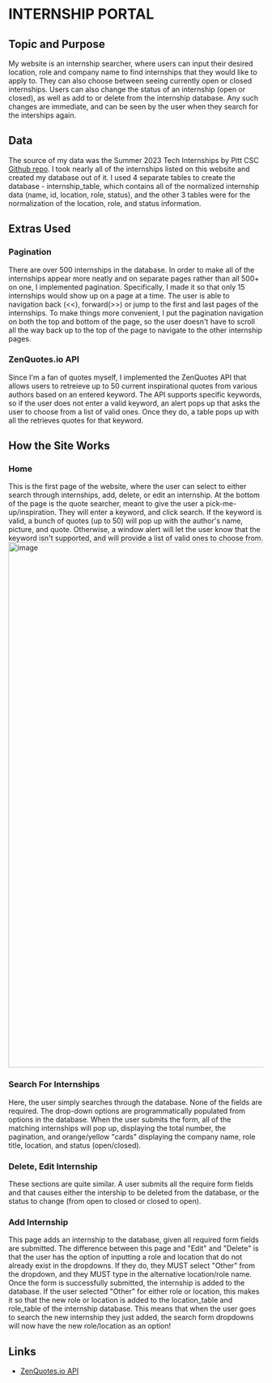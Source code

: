 INTERNSHIP PORTAL
===============

Topic and Purpose
-----------------

My website is an internship searcher, where users can input their desired location, role and company name to find internships that they would like to apply to. They can also choose between seeing currently open or closed internships. Users can also change the status of an internship (open or closed), as well as add to or delete from the internship database. Any such changes are immediate, and can be seen by the user when they search for the interships again.

Data
----

The source of my data was the Summer 2023 Tech Internships by Pitt CSC [Github repo](https://github.com/pittcsc/Summer2023-Internships). I took nearly all of the internships listed on this website and created my database out of it. I used 4 separate tables to create the database - internship\_table, which contains all of the normalized internship data (name, id, location, role, status), and the other 3 tables were for the normalization of the location, role, and status information.



Extras Used
-----------

### Pagination

There are over 500 internships in the database. In order to make all of the internships appear more neatly and on separate pages rather than all 500+ on one, I implemented pagination. Specifically, I made it so that only 15 internships would show up on a page at a time. The user is able to navigation back (<<), forward(>>) or jump to the first and last pages of the internships. To make things more convenient, I put the pagination navigation on both the top and bottom of the page, so the user doesn't have to scroll all the way back up to the top of the page to navigate to the other internship pages.

### ZenQuotes.io API

Since I'm a fan of quotes myself, I implemented the ZenQuotes API that allows users to retreieve up to 50 current inspirational quotes from various authors based on an entered keyword. The API supports specific keywords, so if the user does not enter a valid keyword, an alert pops up that asks the user to choose from a list of valid ones. Once they do, a table pops up with all the retrieves quotes for that keyword.

How the Site Works
------------------

### Home

This is the first page of the website, where the user can select to either search through internships, add, delete, or edit an internship. At the bottom of the page is the quote searcher, meant to give the user a pick-me-up/inspiration. They will enter a keyword, and click search. If the keyword is valid, a bunch of quotes (up to 50) will pop up with the author's name, picture, and quote. Otherwise, a window alert will let the user know that the keyword isn't supported, and will provide a list of valid ones to choose from.
<img width="1036" alt="image" src="https://github.com/lyengoian/Internship-Portal/assets/97694867/4f289c3b-3b66-413a-a7d7-967e0065405c">


### Search For Internships

Here, the user simply searches through the database. None of the fields are required. The drop-down options are programmatically populated from options in the database. When the user submits the form, all of the matching internships will pop up, displaying the total number, the pagination, and orange/yellow "cards" displaying the company name, role title, location, and status (open/closed).

### Delete, Edit Internship

These sections are quite similar. A user submits all the require form fields and that causes either the intership to be deleted from the database, or the status to change (from open to closed or closed to open).

### Add Internship

This page adds an internship to the database, given all required form fields are submitted. The difference between this page and "Edit" and "Delete" is that the user has the option of inputting a role and location that do not already exist in the dropdowns. If they do, they MUST select "Other" from the dropdown, and they MUST type in the alternative location/role name. Once the form is successfully submitted, the internship is added to the database. If the user selected "Other" for either role or location, this makes it so that the new role or location is added to the location\_table and role\_table of the internship database. This means that when the user goes to search the new internship they just added, the search form dropdowns will now have the new role/location as an option!

Links
-----

*   [ZenQuotes.io API](https://premium.zenquotes.io/zenquotes-documentation/)
